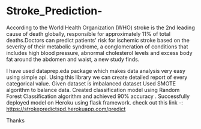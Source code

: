 # Stroke_Prediction-
According to the World Health Organization (WHO) stroke is the 2nd leading cause of death globally, responsible for approximately 11% of total deaths.Doctors can predict patients' risk for ischemic stroke based on the severity of their metabolic syndrome, a conglomeration of conditions that includes high blood pressure, abnormal cholesterol levels and excess body fat around the abdomen and waist, a new study finds.


I have used dataprep.eda package which makes data analysis very easy using simple api.
Using this library we can create detailed report of every categorical value.
Given dataset is imbalanced dataset Used SMOTE algorithm to balance data.
Created classification model using Random Forest Classification algorithm and achieved 90% accuracy .
Successfully deployed model on Heroku using flask framework. check out this link -: https://strokepredictspd.herokuapp.com/predict

Thanks

